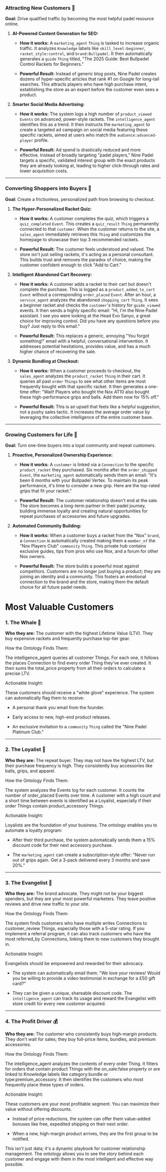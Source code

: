 ### Attracting New Customers 🎯

**Goal:** Drive qualified traffic by becoming the most helpful padel resource online.

1. **AI-Powered Content Generation for SEO:**
    
    - **How it works:** A `marketing_agent` `Thing` is tasked to increase organic traffic. It analyzes `Knowledge` labels like `skill_level:beginner`, `racket_style:control`, and `brand:Bullpadel`. It then automatically generates a `guide` `Thing` titled, "The 2025 Guide: Best Bullpadel Control Rackets for Beginners."
        
    - **Powerful Result:** Instead of generic blog posts, Nine Padel creates dozens of hyper-specific articles that rank #1 on Google for long-tail searches. This attracts players who have high purchase intent, establishing the store as an expert before the customer even sees a product.
        
2. **Smarter Social Media Advertising:**
    
    - **How it works:** The system logs a high number of `product_viewed` `Events` on advanced, power-style rackets. The `intelligence_agent` identifies this as a trend. It then instructs the `marketing_agent` to create a targeted ad campaign on social media featuring these specific rackets, aimed at users who match the `audience:advanced-player` profile.
        
    - **Powerful Result:** Ad spend is drastically reduced and more effective. Instead of broadly targeting "padel players," Nine Padel targets a specific, validated interest group with the exact products they are already looking at, leading to higher click-through rates and lower acquisition costs.
        

---

### Converting Shoppers into Buyers 🛒

**Goal:** Create a frictionless, personalized path from browsing to checkout.

1. **The Hyper-Personalized Racket Quiz:**
    
    - **How it works:** A customer completes the quiz, which triggers a `quiz_completed` `Event`. This creates a `quiz_result` `Thing` permanently connected to that `customer`. When the customer returns to the site, a `sales_agent` immediately retrieves this `Thing` and customizes the homepage to showcase their top 3 recommended rackets.
        
    - **Powerful Result:** The customer feels understood and valued. The store isn't just selling rackets; it's acting as a personal consultant. This builds trust and removes the paradox of choice, making the customer confident enough to click "Add to Cart."
        
2. **Intelligent Abandoned Cart Recovery:**
    
    - **How it works:** A customer adds a racket to their cart but doesn't complete the purchase. This is logged as a `product_added_to_cart` `Event` without a corresponding `order_placed` `Event`. After an hour, a `service_agent` analyzes the abandoned `shopping_cart` `Thing`. It sees a beginner racket and checks the `customer`'s history for `guide_viewed` events. It then sends a highly specific email: "Hi, I'm the Nine Padel assistant. I see you were looking at the Head Evo Sanyo, a great choice for improving control. Did you have any questions before you buy? Just reply to this email."
        
    - **Powerful Result:** This replaces a generic, annoying "You forgot something!" email with a helpful, conversational intervention. It addresses potential hesitations, provides value, and has a much higher chance of recovering the sale.
        
3. **Dynamic Bundling at Checkout:**
    
    - **How it works:** When a customer proceeds to checkout, the `sales_agent` analyzes the `product_racket` `Thing` in their cart. It queries all past `order` `Things` to see what other items are most frequently bought with that specific racket. It then generates a one-time offer: "Wait! Players who bought the Nox AT10 also bought these high-performance grips and balls. Add them now for 15% off."
        
    - **Powerful Result:** This is an upsell that feels like a helpful suggestion, not a pushy sales tactic. It increases the average order value by leveraging the collective intelligence of the entire customer base.
        

---

### Growing Customers for Life 🤝

**Goal:** Turn one-time buyers into a loyal community and repeat customers.

1. **Proactive, Personalized Ownership Experience:**
    
    - **How it works:** A `customer` is linked via a `Connection` to the specific `product_racket` they purchased. Six months after the `order_shipped` `Event`, the `marketing_agent` automatically sends them an email: "It's been 6 months with your Bullpadel Vertex. To maintain its peak performance, it's time to consider a new grip. Here are the top-rated grips that fit your racket."
        
    - **Powerful Result:** The customer relationship doesn't end at the sale. The store becomes a long-term partner in their padel journey, building immense loyalty and creating natural opportunities for repeat purchases of accessories and future upgrades.
        
2. **Automated Community Building:**
    
    - **How it works:** When a customer buys a racket from the "Nox" `brand`, a `Connection` is automatically created making them a `member_of` the "Nox Players Club" `community` `Thing`. This private hub contains exclusive guides, tips from pros who use Nox, and a forum for other Nox owners.
        
    - **Powerful Result:** The store builds a powerful moat against competitors. Customers are no longer just buying a product; they are joining an identity and a community. This fosters an emotional connection to the brand and the store, making them the default choice for all future padel needs.

# Most Valuable Customers
### 1. The Whale 🐋

**Who they are:** The customer with the highest Lifetime Value (LTV). They buy expensive rackets and frequently purchase top-tier gear.

How the Ontology Finds Them:

The intelligence_agent queries all customer Things. For each one, it follows the places Connection to find every order Thing they've ever created. It then sums the total_price property from all their orders to calculate a precise LTV.

Actionable Insight:

These customers should receive a "white glove" experience. The system can automatically flag them to receive:

- A personal thank you email from the founder.
    
- Early access to new, high-end product releases.
    
- An exclusive invitation to a `community` `Thing` called the "Nine Padel Platinum Club."
    

---

### 2. The Loyalist 👑

**Who they are:** The repeat buyer. They may not have the highest LTV, but their purchase frequency is high. They consistently buy accessories like balls, grips, and apparel.

How the Ontology Finds Them:

The system analyzes the Events log for each customer. It counts the number of order_placed Events over time. A customer with a high count and a short time between events is identified as a Loyalist, especially if their order Things contain product_accessory Things.

Actionable Insight:

Loyalists are the foundation of your business. The ontology enables you to automate a loyalty program:

- After their third purchase, the system automatically sends them a 15% discount code for their next accessory purchase.
    
- The `marketing_agent` can create a subscription-style offer: "Never run out of grips again. Get a 3-pack delivered every 3 months and save 20%."
    

---

### 3. The Evangelist 📣

**Who they are:** The brand advocate. They might not be your biggest spenders, but they are your most powerful marketers. They leave positive reviews and drive new traffic to your site.

How the Ontology Finds Them:

The system finds customers who have multiple writes Connections to customer_review Things, especially those with a 5-star rating. If you implement a referral program, it can also track customers who have the most referred_by Connections, linking them to new customers they brought in.

Actionable Insight:

Evangelists should be empowered and rewarded for their advocacy.

- The system can automatically email them: "We love your reviews! Would you be willing to provide a video testimonial in exchange for a £50 gift card?"
    
- They can be given a unique, shareable discount code. The `intelligence_agent` can track its usage and reward the Evangelist with store credit for every new customer acquired.
    

---

### 4. The Profit Driver 💰

**Who they are:** The customer who consistently buys high-margin products. They don't wait for sales; they buy full-price items, bundles, and premium accessories.

How the Ontology Finds Them:

The intelligence_agent analyzes the contents of every order Thing. It filters for orders that contain product Things with the on_sale:false property or are linked to Knowledge labels like category:bundle or type:premium_accessory. It then identifies the customers who most frequently place these types of orders.

Actionable Insight:

These customers are your most profitable segment. You can maximize their value without offering discounts.

- Instead of price reductions, the system can offer them value-added bonuses like free, expedited shipping on their next order.
    
- When a new, high-margin product arrives, they are the first group to be notified.
    

This isn't just data; it's a dynamic playbook for customer relationship management. The ontology allows you to see the _story_ behind each customer and engage with them in the most intelligent and effective way possible.